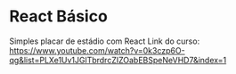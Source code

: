 # React Básico
Simples placar de estádio com React
Link do curso: https://www.youtube.com/watch?v=0k3czp6O-qg&list=PLXe1Uv1JGlTbrdrcZIZOabEBSpeNeVHD7&index=1